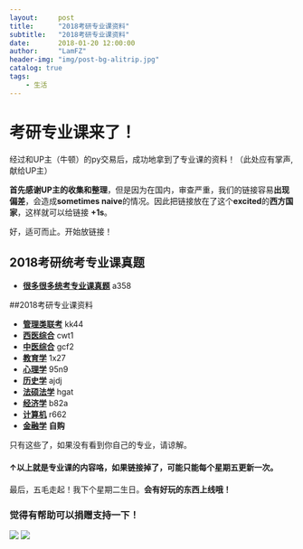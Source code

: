 ```yaml
---
layout:     post
title:      "2018考研专业课资料"
subtitle:   "2018考研专业课资料"
date:       2018-01-20 12:00:00
author:     "LamFZ"
header-img: "img/post-bg-alitrip.jpg"
catalog: true
tags:
    - 生活
---
```

# 考研专业课来了！

经过和UP主（牛顿）的py交易后，成功地拿到了专业课的资料！（此处应有掌声,献给UP主）

**首先感谢UP主的收集和整理**，但是因为在国内，审查严重，我们的链接容易**出现偏差**，会造成**sometimes naive**的情况。因此把链接放在了这个**excited**的**西方国家**，这样就可以给链接 **+1s**。

好，适可而止。开始放链接！

## 2018考研统考专业课真题
* [**很多很多统考专业课真题**](https://pan.baidu.com/s/1o7EwT30) a358

##2018考研专业课资料
* [**管理类联考**](https://pan.baidu.com/s/1jKqwrUQ) kk44
* [**西医综合**](https://pan.baidu.com/s/1ggkM5Uz) cwt1
* [**中医综合**](https://pan.baidu.com/s/1nwkAsml) gcf2
* [**教育学**](https://pan.baidu.com/s/1ggcFaSz) 1x27
* [**心理学**](https://pan.baidu.com/s/1bqKg7BT) 95n9
* [**历史学**](https://pan.baidu.com/s/1c3ABeMk) ajdj
* [**法硕法学**](https://pan.baidu.com/s/1i7na7T7) hgat
* [**经济学**](https://pan.baidu.com/s/1nwTp9ED) b82a
* [**计算机**](https://pan.baidu.com/s/1qYqS7us) r662 
* [**金融学**](http://t.cn/RQ1o5by) **自购**

只有这些了，如果没有看到你自己的专业，请谅解。

#### ↑以上就是专业课的内容咯，如果链接掉了，可能只能每个星期五更新一次。

最后，五毛走起！我下个星期二生日。**会有好玩的东西上线哦！**

### 觉得有帮助可以捐赠支持一下！
![](https://timgsa.baidu.com/timg?image&quality=80&size=b9999_10000&sec=1514739195444&di=773936890dfe86fcf8a25b3db2384433&imgtype=0&src=http%3A%2F%2Fi.zeze.com%2Fattachment%2Fforum%2F201603%2F26%2F104839u04ctdk924k8pbdb.jpeg)
![](http://ww3.sinaimg.cn/large/0060lm7Tly1fnn9mknteij31kg0w3twx.jpg)
